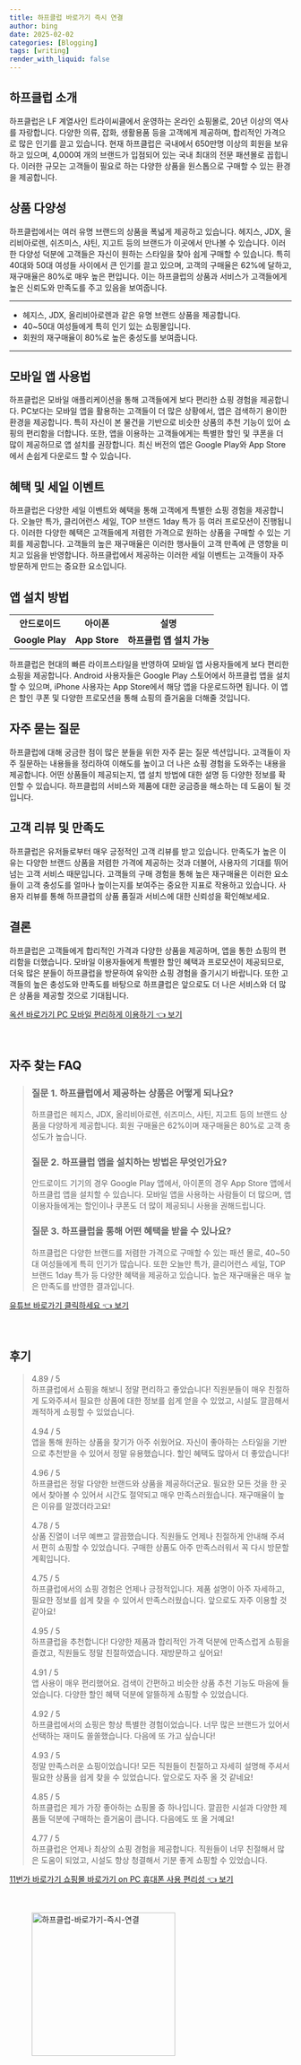 ```yaml
---
title: 하프클럽 바로가기 즉시 연결
author: bing
date: 2025-02-02
categories: [Blogging]
tags: [writing]
render_with_liquid: false
---
```



<h2 id='하프클럽 소개'>하프클럽 소개</h2>

<p>하프클럽은 LF 계열사인 트라이씨클에서 운영하는 온라인 쇼핑몰로, 20년 이상의 역사를 자랑합니다. 다양한 의류, 잡화, 생활용품 등을 고객에게 제공하며, 합리적인 가격으로 많은 인기를 끌고 있습니다. 현재 하프클럽은 국내에서 650만명 이상의 회원을 보유하고 있으며, 4,000여 개의 브랜드가 입점되어 있는 국내 최대의 전문 패션몰로 꼽힙니다. 이러한 규모는 고객들이 필요로 하는 다양한 상품을 원스톱으로 구매할 수 있는 환경을 제공합니다.</p>

<h2 id='상품 다양성'>상품 다양성</h2>

<p>하프클럽에서는 여러 유명 브랜드의 상품을 폭넓게 제공하고 있습니다. 헤지스, JDX, 올리비아로렌, 쉬즈미스, 샤틴, 지고트 등의 브랜드가 이곳에서 만나볼 수 있습니다. 이러한 다양성 덕분에 고객들은 자신이 원하는 스타일을 찾아 쉽게 구매할 수 있습니다. 특히 40대와 50대 여성들 사이에서 큰 인기를 끌고 있으며, 고객의 구매율은 62%에 달하고, 재구매율은 80%로 매우 높은 편입니다. 이는 하프클럽의 상품과 서비스가 고객들에게 높은 신뢰도와 만족도를 주고 있음을 보여줍니다.</p>

<hr />

<ul>
    <li>헤지스, JDX, 올리비아로렌과 같은 유명 브랜드 상품을 제공합니다.</li>
    <li>40~50대 여성들에게 특히 인기 있는 쇼핑몰입니다.</li>
    <li>회원의 재구매율이 80%로 높은 충성도를 보여줍니다.</li>
</ul>

<hr />

<h2 id='모바일 앱 사용법'>모바일 앱 사용법</h2>

<p>하프클럽은 모바일 애플리케이션을 통해 고객들에게 보다 편리한 쇼핑 경험을 제공합니다. PC보다는 모바일 앱을 활용하는 고객들이 더 많은 상황에서, 앱은 검색하기 용이한 환경을 제공합니다. 특히 자신이 본 물건을 기반으로 비슷한 상품의 추천 기능이 있어 쇼핑의 편리함을 더합니다. 또한, 앱을 이용하는 고객들에게는 특별한 할인 및 쿠폰을 더 많이 제공하므로 앱 설치를 권장합니다. 최신 버전의 앱은 Google Play와 App Store에서 손쉽게 다운로드 할 수 있습니다.</p>

<h2 id='혜택 및 세일 이벤트'>혜택 및 세일 이벤트</h2>

<p>하프클럽은 다양한 세일 이벤트와 혜택을 통해 고객에게 특별한 쇼핑 경험을 제공합니다. 오늘만 특가, 클리어런스 세일, TOP 브랜드 1day 특가 등 여러 프로모션이 진행됩니다. 이러한 다양한 혜택은 고객들에게 저렴한 가격으로 원하는 상품을 구매할 수 있는 기회를 제공합니다. 고객들의 높은 재구매율은 이러한 행사들이 고객 만족에 큰 영향을 미치고 있음을 반영합니다. 하프클럽에서 제공하는 이러한 세일 이벤트는 고객들이 자주 방문하게 만드는 중요한 요소입니다.</p>

<h2 id='앱 설치 방법'>앱 설치 방법</h2>

<table>
    <tr>
        <td style="text-align: center; height: 17px;"><b>안드로이드</b></td>
        <td style="text-align: center; height: 17px;"><b>아이폰</b></td>
        <td style="text-align: center; height: 17px;"><b>설명</b></td>
    </tr>
    <tr>
        <td style="text-align: center; height: 17px;"><b>Google Play</b></td>
        <td style="text-align: center; height: 17px;"><b>App Store</b></td>
        <td style="text-align: center; height: 17px;"><b>하프클럽 앱 설치 가능</b></td>
    </tr>
</table>

<p>하프클럽은 현대의 빠른 라이프스타일을 반영하여 모바일 앱 사용자들에게 보다 편리한 쇼핑을 제공합니다. Android 사용자들은 Google Play 스토어에서 하프클럽 앱을 설치할 수 있으며, iPhone 사용자는 App Store에서 해당 앱을 다운로드하면 됩니다. 이 앱은 할인 쿠폰 및 다양한 프로모션을 통해 쇼핑의 즐거움을 더해줄 것입니다.</p>

<h2 id='자주 묻는 질문'>자주 묻는 질문</h2>

<p>하프클럽에 대해 궁금한 점이 많은 분들을 위한 자주 묻는 질문 섹션입니다. 고객들이 자주 질문하는 내용들을 정리하여 이해도를 높이고 더 나은 쇼핑 경험을 도와주는 내용을 제공합니다. 어떤 상품들이 제공되는지, 앱 설치 방법에 대한 설명 등 다양한 정보를 확인할 수 있습니다. 하프클럽의 서비스와 제품에 대한 궁금증을 해소하는 데 도움이 될 것입니다.</p>

<h2 id='고객 리뷰 및 만족도'>고객 리뷰 및 만족도</h2>

<p>하프클럽은 유저들로부터 매우 긍정적인 고객 리뷰를 받고 있습니다. 만족도가 높은 이유는 다양한 브랜드 상품을 저렴한 가격에 제공하는 것과 더불어, 사용자의 기대를 뛰어넘는 고객 서비스 때문입니다. 고객들의 구매 경험을 통해 높은 재구매율은 이러한 요소들이 고객 충성도를 얼마나 높이는지를 보여주는 중요한 지표로 작용하고 있습니다. 사용자 리뷰를 통해 하프클럽의 상품 품질과 서비스에 대한 신뢰성을 확인해보세요.</p>

<h2 id='결론'>결론</h2>

<p>하프클럽은 고객들에게 합리적인 가격과 다양한 상품을 제공하며, 앱을 통한 쇼핑의 편리함을 더했습니다. 모바일 이용자들에게 특별한 할인 혜택과 프로모션이 제공되므로, 더욱 많은 분들이 하프클럽을 방문하여 유익한 쇼핑 경험을 즐기시기 바랍니다. 또한 고객들의 높은 충성도와 만족도를 바탕으로 하프클럽은 앞으로도 더 나은 서비스와 더 많은 상품을 제공할 것으로 기대됩니다.</p>


<p><a class="click-button" title="옥션 바로가기 PC 모바일 편리하게 이용하기" href="https://purplelist.github.io/posts/%EC%98%A5%EC%85%98-%EB%B0%94%EB%A1%9C%EA%B0%80%EA%B8%B0-PC-%EB%AA%A8%EB%B0%94%EC%9D%BC-%ED%8E%B8%EB%A6%AC%ED%95%98%EA%B2%8C-%EC%9D%B4%EC%9A%A9%ED%95%98%EA%B8%B0/" rel="dofollow">옥션 바로가기 PC 모바일 편리하게 이용하기 👈 보기</a></p><br>
<h2 id='자주_찾는_FAQ'>자주 찾는 FAQ</h2>
<div itemscope="" itemtype="https://schema.org/FAQPage"> 
<blockquote> 
<div itemscope="" itemprop="mainEntity" itemtype="https://schema.org/Question"> 
<h3 itemprop="name">질문 1. 하프클럽에서 제공하는 상품은 어떻게 되나요?</h3> 
<div itemscope="" itemprop="acceptedAnswer" itemtype="https://schema.org/Answer"> 
<span itemprop="text"> 
<p>하프클럽은 헤지스, JDX, 올리비아로렌, 쉬즈미스, 샤틴, 지고트 등의 브랜드 상품을 다양하게 제공합니다. 회원 구매율은 62%이며 재구매율은 80%로 고객 충성도가 높습니다.</p> 
</span> 
</div> 
</div> 

<div itemscope="" itemprop="mainEntity" itemtype="https://schema.org/Question"> 
<h3 itemprop="name">질문 2. 하프클럽 앱을 설치하는 방법은 무엇인가요?</h3> 
<div itemscope="" itemprop="acceptedAnswer" itemtype="https://schema.org/Answer"> 
<span itemprop="text"> 
<p>안드로이드 기기의 경우 Google Play 앱에서, 아이폰의 경우 App Store 앱에서 하프클럽 앱을 설치할 수 있습니다. 모바일 앱을 사용하는 사람들이 더 많으며, 앱 이용자들에게는 할인이나 쿠폰도 더 많이 제공되니 사용을 권해드립니다.</p> 
</span> 
</div> 
</div> 

<div itemscope="" itemprop="mainEntity" itemtype="https://schema.org/Question"> 
<h3 itemprop="name">질문 3. 하프클럽을 통해 어떤 혜택을 받을 수 있나요?</h3> 
<div itemscope="" itemprop="acceptedAnswer" itemtype="https://schema.org/Answer"> 
<span itemprop="text"> 
<p>하프클럽은 다양한 브랜드를 저렴한 가격으로 구매할 수 있는 패션 몰로, 40~50대 여성들에게 특히 인기가 많습니다. 또한 오늘만 특가, 클리어런스 세일, TOP 브랜드 1day 특가 등 다양한 혜택을 제공하고 있습니다. 높은 재구매율은 매우 높은 만족도를 반영한 결과입니다.</p> 
</span> 
</div> 
</div> 
</blockquote> 
</div>
<p><a class="click-button" title="유튜브 바로가기 클릭하세요" href="https://purplelist.github.io/posts/%EC%9C%A0%ED%8A%9C%EB%B8%8C-%EB%B0%94%EB%A1%9C%EA%B0%80%EA%B8%B0-%ED%81%B4%EB%A6%AD%ED%95%98%EC%84%B8%EC%9A%94/" rel="dofollow">유튜브 바로가기 클릭하세요 👈 보기</a></p><br>
<h2 id='후기'>후기</h2>
<div itemscope itemtype="https://schema.org/Product">
  <blockquote>
  <div itemprop="review" itemscope itemtype="https://schema.org/Review">
      <div itemprop="reviewRating" itemscope itemtype="https://schema.org/Rating"> <span itemprop="ratingValue">4.89</span> / <span itemprop="bestRating">5</span> </div>
      <span itemprop="reviewBody">하프클럽에서 쇼핑을 해보니 정말 편리하고 좋았습니다! 직원분들이 매우 친절하게 도와주셔서 필요한 상품에 대한 정보를 쉽게 얻을 수 있었고, 시설도 깔끔해서 쾌적하게 쇼핑할 수 있었습니다.</span>
  </div>
  <br>
  <div itemprop="review" itemscope itemtype="https://schema.org/Review">
      <div itemprop="reviewRating" itemscope itemtype="https://schema.org/Rating"> <span itemprop="ratingValue">4.94</span> / <span itemprop="bestRating">5</span> </div>
      <span itemprop="reviewBody">앱을 통해 원하는 상품을 찾기가 아주 쉬웠어요. 자신이 좋아하는 스타일을 기반으로 추천받을 수 있어서 정말 유용했습니다. 할인 혜택도 많아서 더 좋았습니다!</span>
  </div>
  <br>
  <div itemprop="review" itemscope itemtype="https://schema.org/Review">
      <div itemprop="reviewRating" itemscope itemtype="https://schema.org/Rating"> <span itemprop="ratingValue">4.96</span> / <span itemprop="bestRating">5</span> </div>
      <span itemprop="reviewBody">하프클럽은 정말 다양한 브랜드와 상품을 제공하더군요. 필요한 모든 것을 한 곳에서 찾아볼 수 있어서 시간도 절약되고 매우 만족스러웠습니다. 재구매율이 높은 이유를 알겠더라고요!</span>
  </div>
  <br>
  <div itemprop="review" itemscope itemtype="https://schema.org/Review">
      <div itemprop="reviewRating" itemscope itemtype="https://schema.org/Rating"> <span itemprop="ratingValue">4.78</span> / <span itemprop="bestRating">5</span> </div>
      <span itemprop="reviewBody">상품 진열이 너무 예쁘고 깔끔했습니다. 직원들도 언제나 친절하게 안내해 주셔서 편히 쇼핑할 수 있었습니다. 구매한 상품도 아주 만족스러워서 꼭 다시 방문할 계획입니다.</span>
  </div>
  <br>
  <div itemprop="review" itemscope itemtype="https://schema.org/Review">
      <div itemprop="reviewRating" itemscope itemtype="https://schema.org/Rating"> <span itemprop="ratingValue">4.75</span> / <span itemprop="bestRating">5</span> </div>
      <span itemprop="reviewBody">하프클럽에서의 쇼핑 경험은 언제나 긍정적입니다. 제품 설명이 아주 자세하고, 필요한 정보를 쉽게 찾을 수 있어서 만족스러웠습니다. 앞으로도 자주 이용할 것 같아요!</span>
  </div>
  <br>
  <div itemprop="review" itemscope itemtype="https://schema.org/Review">
      <div itemprop="reviewRating" itemscope itemtype="https://schema.org/Rating"> <span itemprop="ratingValue">4.95</span> / <span itemprop="bestRating">5</span> </div>
      <span itemprop="reviewBody">하프클럽을 추천합니다! 다양한 제품과 합리적인 가격 덕분에 만족스럽게 쇼핑을 즐겼고, 직원들도 정말 친절하였습니다. 재방문하고 싶어요!</span>
  </div>
  <br>
  <div itemprop="review" itemscope itemtype="https://schema.org/Review">
      <div itemprop="reviewRating" itemscope itemtype="https://schema.org/Rating"> <span itemprop="ratingValue">4.91</span> / <span itemprop="bestRating">5</span> </div>
      <span itemprop="reviewBody">앱 사용이 매우 편리했어요. 검색이 간편하고 비슷한 상품 추천 기능도 마음에 들었습니다. 다양한 할인 혜택 덕분에 알뜰하게 쇼핑할 수 있었습니다.</span>
  </div>
  <br>
  <div itemprop="review" itemscope itemtype="https://schema.org/Review">
      <div itemprop="reviewRating" itemscope itemtype="https://schema.org/Rating"> <span itemprop="ratingValue">4.92</span> / <span itemprop="bestRating">5</span> </div>
      <span itemprop="reviewBody">하프클럽에서의 쇼핑은 항상 특별한 경험이었습니다. 너무 많은 브랜드가 있어서 선택하는 재미도 쏠쏠했습니다. 다음에 또 가고 싶습니다!</span>
  </div>
  <br>
  <div itemprop="review" itemscope itemtype="https://schema.org/Review">
      <div itemprop="reviewRating" itemscope itemtype="https://schema.org/Rating"> <span itemprop="ratingValue">4.93</span> / <span itemprop="bestRating">5</span> </div>
      <span itemprop="reviewBody">정말 만족스러운 쇼핑이었습니다! 모든 직원들이 친절하고 자세히 설명해 주셔서 필요한 상품을 쉽게 찾을 수 있었습니다. 앞으로도 자주 올 것 같네요!</span>
  </div>
  <br>
  <div itemprop="review" itemscope itemtype="https://schema.org/Review">
      <div itemprop="reviewRating" itemscope itemtype="https://schema.org/Rating"> <span itemprop="ratingValue">4.85</span> / <span itemprop="bestRating">5</span> </div>
      <span itemprop="reviewBody">하프클럽은 제가 가장 좋아하는 쇼핑몰 중 하나입니다. 깔끔한 시설과 다양한 제품들 덕분에 구매하는 즐거움이 큽니다. 다음에도 또 올 거예요!</span>
  </div>
  <br>
  <div itemprop="review" itemscope itemtype="https://schema.org/Review">
      <div itemprop="reviewRating" itemscope itemtype="https://schema.org/Rating"> <span itemprop="ratingValue">4.77</span> / <span itemprop="bestRating">5</span> </div>
      <span itemprop="reviewBody">하프클럽은 언제나 최상의 쇼핑 경험을 제공합니다. 직원들이 너무 친절해서 많은 도움이 되었고, 시설도 항상 청결해서 기분 좋게 쇼핑할 수 있었습니다.</span>
  </div>
  </blockquote>
</div>
<p><a class="click-button" title="11번가 바로가기 쇼핑몰 바로가기 on PC 휴대폰 사용 편리성" href="https://purplelist.github.io/posts/11%EB%B2%88%EA%B0%80-%EB%B0%94%EB%A1%9C%EA%B0%80%EA%B8%B0-%EC%87%BC%ED%95%91%EB%AA%B0-%EB%B0%94%EB%A1%9C%EA%B0%80%EA%B8%B0-on-PC-%ED%9C%B4%EB%8C%80%ED%8F%B0-%EC%82%AC%EC%9A%A9-%ED%8E%B8%EB%A6%AC%EC%84%B1/" rel="dofollow">11번가 바로가기 쇼핑몰 바로가기 on PC 휴대폰 사용 편리성 👈 보기</a></p><br>
<figure class="image"><img src="https://purplelist.github.io/assets/img/thumbnail/하프클럽-바로가기-즉시-연결.webp" alt="하프클럽-바로가기-즉시-연결" width="256" height="256"></figure>